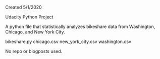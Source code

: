 Created 5/1/2020

Udacity Python Project

A python file that statistically analyzes bikeshare data from Washington, Chicago, and New York City.


bikeshare.py
chicago.csv
new_york_city.csv
washington.csv


No repo or blogposts used.



